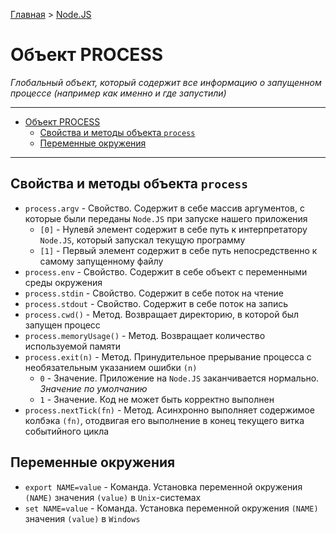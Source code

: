 [Главная](../../README.md#readme) > [Node.JS](../README.md#readme)

# Объект PROCESS

*Глобальный объект, который содержит все информацию о запущенном процессе (например как именно и где запустили)*

***

- [Объект PROCESS](#%D0%BE%D0%B1%D1%8A%D0%B5%D0%BA%D1%82-process)
  - [Свойства и методы объекта `process`](#%D1%81%D0%B2%D0%BE%D0%B9%D1%81%D1%82%D0%B2%D0%B0-%D0%B8-%D0%BC%D0%B5%D1%82%D0%BE%D0%B4%D1%8B-%D0%BE%D0%B1%D1%8A%D0%B5%D0%BA%D1%82%D0%B0-process)
  - [Переменные окружения](#%D0%BF%D0%B5%D1%80%D0%B5%D0%BC%D0%B5%D0%BD%D0%BD%D1%8B%D0%B5-%D0%BE%D0%BA%D1%80%D1%83%D0%B6%D0%B5%D0%BD%D0%B8%D1%8F)

***

## Свойства и методы объекта `process`

* `process.argv` - Свойство. Содержит в себе массив аргументов, с которые были переданы `Node.JS` при запуске нашего приложения
  * `[0]` - Нулевй элемент содержит в себе путь к интерпретатору `Node.JS`, который запускал текущую программу
  * `[1]` - Первый элемент содержит в себе путь непосредственно к самому запущенному файлу
* `process.env` - Свойство. Содержит в себе объект с переменными среды окружения
* `process.stdin` - Свойство. Содержит в себе поток на чтение
* `process.stdout` - Свойство. Содержит в себе поток на запись
* `process.cwd()` - Метод. Возвращает директорию, в которой был запущен процесс
* `process.memoryUsage()` - Метод. Возвращает количество используемой памяти
* `process.exit(n)` - Метод. Принудительное прерывание процесса с необязательным указанием ошибки `(n)`
  * `0` - Значение. Приложение на `Node.JS` заканчивается нормально. *Значение по умолчанию*
  * `1` - Значение. Код не может быть корректно выполнен
* `process.nextTick(fn)` - Метод. Асинхронно выполняет содержимое колбэка `(fn)`, отодвигая его выполнение в конец текущего витка событийного цикла

## Переменные окружения

* `export NAME=value` - Команда. Установка переменной окружения `(NAME)` значения `(value)` в `Unix`-системах
* `set NAME=value` - Команда. Установка переменной окружения `(NAME)` значения `(value)` в `Windows`